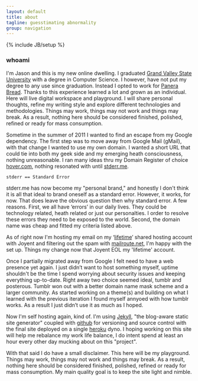 ```yaml
---
layout: default
title: about
tagline: guesstimating abnormality
group: navigation
---
```

{% include JB/setup %}
### whoami
I'm Jason and this is my new online dwelling. I graduated [Grand Valley State University](http://gvsu.edu) with a degree in Computer Science. I however, have not put my degree to any use since graduation. Instead I opted to work for [Panera Bread](http://panerabread.com). Thanks to this experience learned a lot and grown as an individual. Here will live digital workspace and playground. I will share personal thoughts, refine my writing style and explore different technologies and methodologies. Things may work, things may not work and things may break. As a result, nothing here should be considered finished, polished, refined or ready for mass consumption.

Sometime in the summer of 2011 I wanted to find an escape from my Google dependency. The first step was to move away from Google Mail (gMail), with that change I wanted to use my own domain. I wanted a short URL that could tie into both my geek side and my emerging heath consciousness, nothing unreasonable. I ran many ideas thru my Domain Register of choice [hover.com](https://www.hover.com/), nothing resonated with until [stderr.me](http://stderr.me).

	stderr == Standard Error

stderr.me has now become my "personal brand," and honestly I don't think it is all that ideal to brand oneself as a standard error. However, it works, for now. That does leave the obvious question then why standard error. A few reasons. First, we all have ‘errors’ in our daily lives. They could be technology related, heath related or just our personalties. I order to resolve these errors they need to be exposed to the world. Second, the domain name was cheap and fitted my criteria listed above.

As of right now I'm hosting my email on my ‘[lifetime](http://discuss.joyent.com/viewtopic.php?id=33682&p=34)’ shared hosting account with Joyent and filtering out the spam with [mailroute.net](http://mailroute.net), I'm happy with the set up. Things my change now that Joyent EOL my 'lifetime' account.

Once I partially migrated away from Google I felt need to have a web presence yet again. I just didn’t want to host something myself, uptime shouldn't be the time I spend worrying about security issues and keeping everything up-to-date. Right away two choice seemed ideal, tumblr and posterous. Tumblr won out with a better domain name mask scheme and a larger community. As started working on a theme(s) and building on what I learned with the previous iteration I found myself annyoed with how tumblr works. As a result I just didn’t use it as much as I hoped.

Now I'm self hosting again, kind of. I'm using [Jekyll](http://jekyllrb.com/), "the blog-aware static site generator" coupled with [github](http://github.com) for versioning and source control with the final site deployed on a single [heroku](http://heroku.com) dyno. I hoping working on this site will help me rebalance my work life balance, I do intent spend at least an hour every other day mucking about on this "project".

With that said I do have a small disclaimer. This here will be my playground. Things may work, things may not work and things may break. As a result, nothing here should be considered finished, polished, refined or ready for mass consumption. My main quality goal is to keep the site light and nimble.